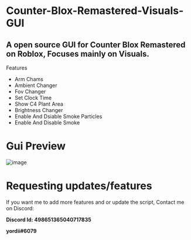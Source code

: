 # Counter-Blox-Remastered-Visuals-GUI #
## A open source GUI for Counter Blox Remastered on Roblox, Focuses mainly on Visuals.

Features

* Arm Chams
* Ambient Changer
* Fov Changer
* Set Clock Time
* Show C4 Plant Area 
* Brightness Changer
* Enable And Dsiable Smoke Particles
* Enable And Disable Smoke

# Gui Preview #
![image](https://user-images.githubusercontent.com/80932924/206889948-6e429e9e-56cf-44d9-be75-ee394f541a14.png)

# Requesting updates/features #
If you want me to add more features and or update the script, Contact me on Discord:

**Discord Id: 498651365040717835**

**yordii#6079**
